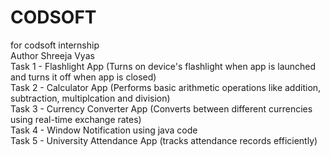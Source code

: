 # CODSOFT
for codsoft internship
<br>
Author Shreeja Vyas <br>
Task 1 - Flashlight App (Turns on device's flashlight when app is launched and turns it off when app is closed)<br>
Task 2 - Calculator App (Performs basic arithmetic operations like addition, subtraction, multiplcation and division)<br>
Task 3 - Currency Converter App (Converts between different currencies using real-time exchange rates)<br>
Task 4 - Window Notification using java code<br>
Task 5 - University Attendance App (tracks attendance records efficiently)<br>

